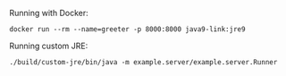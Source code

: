 Running with Docker:

    docker run --rm --name=greeter -p 8000:8000 java9-link:jre9

Running custom JRE:

    ./build/custom-jre/bin/java -m example.server/example.server.Runner
